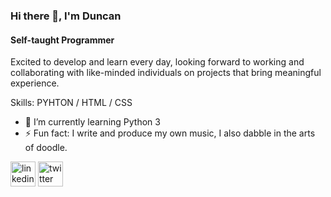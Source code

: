 ### Hi there 👋, I'm Duncan
#### Self-taught Programmer

Excited to develop and learn every day, looking forward to working and collaborating with like-minded individuals on projects that bring meaningful experience.

Skills: PYHTON / HTML / CSS

- 🌱 I’m currently learning Python 3  
- ⚡ Fun fact: I write and produce my own music, I also dabble in the arts of doodle. 

[<img src='https://cdn.jsdelivr.net/npm/simple-icons@3.0.1/icons/linkedin.svg' alt='linkedin' height='40'>](https://www.linkedin.com/in/duncan-luther-van-heerden-6a852a221/)  [<img src='https://cdn.jsdelivr.net/npm/simple-icons@3.0.1/icons/twitter.svg' alt='twitter' height='40'>](https://twitter.com/@dunkie999)  
